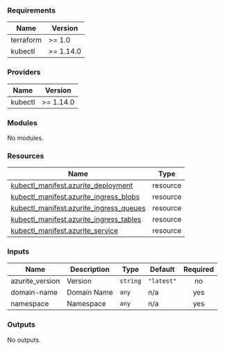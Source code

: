 <!-- BEGIN_TF_DOCS -->
### Requirements

| Name | Version |
|------|---------|
| terraform | >= 1.0 |
| kubectl | >= 1.14.0 |

### Providers

| Name | Version |
|------|---------|
| kubectl | >= 1.14.0 |

### Modules

No modules.

### Resources

| Name | Type |
|------|------|
| [kubectl_manifest.azurite_deployment](https://registry.terraform.io/providers/gavinbunney/kubectl/latest/docs/resources/manifest) | resource |
| [kubectl_manifest.azurite_ingress_blobs](https://registry.terraform.io/providers/gavinbunney/kubectl/latest/docs/resources/manifest) | resource |
| [kubectl_manifest.azurite_ingress_queues](https://registry.terraform.io/providers/gavinbunney/kubectl/latest/docs/resources/manifest) | resource |
| [kubectl_manifest.azurite_ingress_tables](https://registry.terraform.io/providers/gavinbunney/kubectl/latest/docs/resources/manifest) | resource |
| [kubectl_manifest.azurite_service](https://registry.terraform.io/providers/gavinbunney/kubectl/latest/docs/resources/manifest) | resource |

### Inputs

| Name | Description | Type | Default | Required |
|------|-------------|------|---------|:--------:|
| azurite\_version | Version | `string` | `"latest"` | no |
| domain-name | Domain Name | `any` | n/a | yes |
| namespace | Namespace | `any` | n/a | yes |

### Outputs

No outputs.
<!-- END_TF_DOCS -->